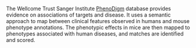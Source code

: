 The Wellcome Trust Sanger Institute [PhenoDigm](http://www.sanger.ac.uk/science/tools/phenodigm) database provides evidence on associations of targets and disease. It uses a semantic approach to map between clinical features observed in humans and mouse phenotype annotations. The phenotypic effects in mice are then mapped to phenotypes associated with human diseases, and matches are identified and scored.